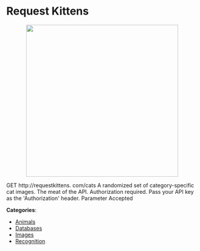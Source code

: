 # Request Kittens
<p align="center">
    <img width="400" src="https://raw.githubusercontent.com/apis-list/apis-list/apis/request-kittens/logo_256x256.png" />
</p>

GET http://requestkittens. com/cats A randomized set of category-specific cat images.  The meat of the API. Authorization required.  Pass your API key as the 'Authorization' header. Parameter Accepted



**Categories**:
- [Animals](https://github.com/apis-list/apis-list#animals)
- [Databases](https://github.com/apis-list/apis-list#databases)
- [Images](https://github.com/apis-list/apis-list#images)
- [Recognition](https://github.com/apis-list/apis-list#recognition)







